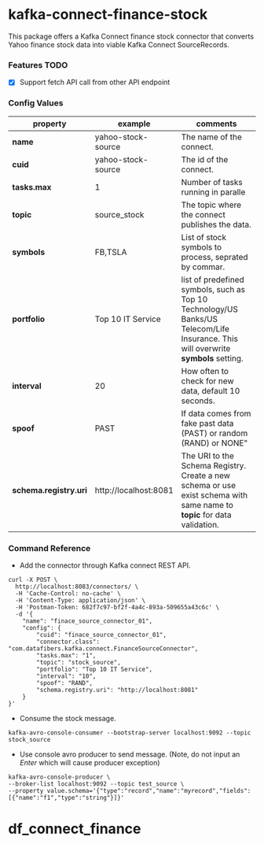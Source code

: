 # kafka-connect-finance-stock
This package offers a Kafka Connect finance stock connector that converts Yahoo finance stock data into viable Kafka Connect
SourceRecords.

### Features TODO
- [x] Support fetch API call from other API endpoint

### Config Values ###
| property       | example      | comments                                            |
|----------------|--------------|-----------------------------------------------------|
| __name__   |yahoo-stock-source            |The name of the connect. |
| __cuid__   |yahoo-stock-source            |The id of the connect. |
| __tasks.max__|1|Number of tasks running in paralle|
| __topic__      |source_stock  |The topic where the connect publishes the data.                         |
| __symbols__    |FB,TSLA       |List of stock symbols to process, seprated by commar.|
| __portfolio__  |Top 10 IT Service|list of predefined symbols, such as Top 10 Technology/US Banks/US Telecom/Life Insurance. This will overwrite __symbols__ setting.|
| __interval__   |20            |How often to check for new data, default 10 seconds. |
| __spoof__      |PAST          |If data comes from fake past data (PAST) or random (RAND) or NONE"|
| __schema.registry.uri__   |http://localhost:8081            |The URI to the Schema Registry. Create a new schema or use exist schema with same name to __topic__ for data validation.|


### Command Reference
* Add the connector through Kafka connect REST API.
```
curl -X POST \
  http://localhost:8083/connectors/ \
  -H 'Cache-Control: no-cache' \
  -H 'Content-Type: application/json' \
  -H 'Postman-Token: 682f7c97-bf2f-4a4c-893a-509655a43c6c' \
  -d '{
    "name": "finace_source_connector_01",
    "config": {
    	"cuid": "finace_source_connector_01",
        "connector.class": "com.datafibers.kafka.connect.FinanceSourceConnector",
        "tasks.max": "1",
        "topic": "stock_source",
        "portfolio": "Top 10 IT Service",
        "interval": "10",
        "spoof": "RAND",
        "schema.registry.uri": "http://localhost:8081"
    }
}'
```
* Consume the stock message.
```
kafka-avro-console-consumer --bootstrap-server localhost:9092 --topic stock_source
```
* Use console avro producer to send message. (Note, do not input an _Enter_ which will cause producer exception)
```
kafka-avro-console-producer \
--broker-list localhost:9092 --topic test_source \
--property value.schema='{"type":"record","name":"myrecord","fields":[{"name":"f1","type":"string"}]}'
```
# df_connect_finance
